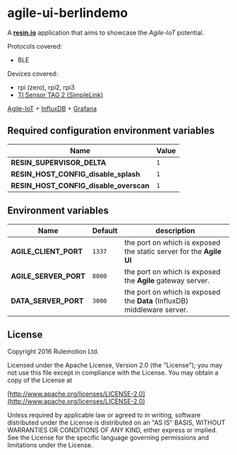 # agile-ui-berlindemo
A **[resin.io](https://resin.io)** application that aims to showcase the *Agile-IoT* potential.

Protocols covered:
* BLE

Devices covered:
* rpi (zero), rpi2, rpi3
* [TI Sensor TAG 2 (SimpleLink)](http://www.ti.com/tool/cc2650stk)


[Agile-IoT](http://www.agile-project-iot.eu/) + [InfluxDB](https://influxdata.com/) + [Grafana](http://grafana.org/)

## Required configuration environment variables
Name | Value
------------ | -------------
**RESIN_SUPERVISOR_DELTA** | `1`
**RESIN_HOST_CONFIG_disable_splash** | `1`
**RESIN_HOST_CONFIG_disable_overscan** | `1`

## Environment variables
Name | Default | description
------------ | ------------- | -------------
**AGILE_CLIENT_PORT** | `1337` | the port on which is exposed the static server for the **Agile UI**
**AGILE_SERVER_PORT** | `8000` | the port on which is exposed the **Agile** gateway server.
**DATA_SERVER_PORT** | `3000` | the port on which is exposed the **Data** (InfluxDB) middleware server.

## License

Copyright 2016 Rulemotion Ltd.

Licensed under the Apache License, Version 2.0 (the "License");
you may not use this file except in compliance with the License.
You may obtain a copy of the License at

[http://www.apache.org/licenses/LICENSE-2.0](http://www.apache.org/licenses/LICENSE-2.0)

Unless required by applicable law or agreed to in writing, software
distributed under the License is distributed on an "AS IS" BASIS,
WITHOUT WARRANTIES OR CONDITIONS OF ANY KIND, either express or implied.
See the License for the specific language governing permissions and
limitations under the License.
